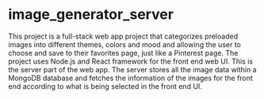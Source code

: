 # image_generator_server
 
This project is a full-stack web app project that categorizes preloaded images into different themes, colors and mood and allowing the user to choose and save to their favorites page, just like a Pinterest page. The project uses Node.js and React framework for the front end web UI. This is the server part of the web app. The server stores all the image data within a MongoDB database and fetches the information of the images for the front end according to what is being selected in the front end UI.
